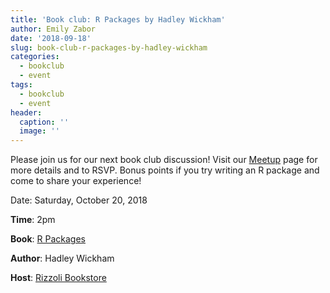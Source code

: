```yaml
---
title: 'Book club: R Packages by Hadley Wickham'
author: Emily Zabor
date: '2018-09-18'
slug: book-club-r-packages-by-hadley-wickham
categories:
  - bookclub
  - event
tags:
  - bookclub
  - event
header:
  caption: ''
  image: ''
---
```


Please join us for our next book club discussion! Visit our [Meetup](https://www.meetup.com/rladies-newyork/events/254457098/) page for more details and to RSVP. Bonus points if you try writing an R package and come to share your experience!

Date: Saturday, October 20, 2018

**Time**: 2pm

**Book**: [R Packages](http://r-pkgs.had.co.nz/)

**Author**: Hadley Wickham

**Host**: [Rizzoli Bookstore](https://www.rizzolibookstore.com/)

